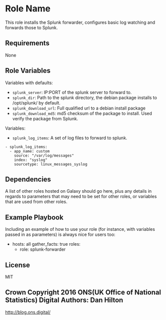 Role Name
=========

This role installs the Splunk forwarder, configures basic log watching and forwards those to Splunk.

Requirements
------------
None


Role Variables
--------------

Variables with defaults:

* `splunk_server`: IP:PORT of the splunk server to forward to.
* `splunk_dir`: Path to the splunk directory, the debian package installs to /opt/splunk/ by default.
* `splunk_download_url`: Full qualified url to a debian install package
* `splunk_download_md5`: md5 checksum of the package to install. Used verify the package from Splunk.

Variables:

* `splunk_log_items`: A set of log files to forward to splunk.
```
- splunk_log_items:
  - app_name: custom
    source: "/var/log/messages"
    index: "syslog"
    sourcetype: linux_messages_syslog
```




Dependencies
------------

A list of other roles hosted on Galaxy should go here, plus any details in regards to parameters that may need to be set for other roles, or variables that are used from other roles.

Example Playbook
----------------

Including an example of how to use your role (for instance, with variables passed in as parameters) is always nice for users too:

- hosts: all
  gather_facts: true
  roles:
  - role: splunk-forwarder

License
-------

MIT

Crown Copyright 2016 ONS(UK Office of National Statistics) Digital
Authors: Dan Hilton
------------------


http://blog.ons.digital/
